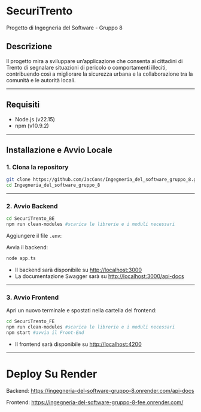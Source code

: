 # SecuriTrento

Progetto di Ingegneria del Software - Gruppo 8

## Descrizione

Il progetto mira a sviluppare un’applicazione che consenta ai cittadini di Trento di segnalare situazioni di pericolo o comportamenti illeciti, contribuendo così a migliorare la sicurezza urbana e la collaborazione tra la comunità e le autorità locali.

---

## Requisiti

- Node.js (v22.15)
- npm (v10.9.2)
---

## Installazione e Avvio Locale

### 1. Clona la repository

```bash
git clone https://github.com/JacCons/Ingegneria_del_software_gruppo_8.git
cd Ingegneria_del_software_gruppo_8
```
---

### 2. Avvio Backend

```bash
cd SecuriTrento_BE
npm run clean-modules #scarica le librerie e i moduli necessari
```

Aggiungere il file `.env`:


Avvia il backend:
```bash
node app.ts 
```

- Il backend sarà disponibile su [http://localhost:3000](http://localhost:3000)
- La documentazione Swagger sarà su [http://localhost:3000/api-docs](http://localhost:3000/api-docs)

---

### 3. Avvio Frontend

Apri un nuovo terminale e spostati nella cartella del frontend:

```bash
cd SecuriTrento_FE
npm run clean-modules #scarica le librerie e i moduli necessari
npm start #avvia il Front-End
```

- Il frontend sarà disponibile su [http://localhost:4200](http://localhost:4200)

---
# Deploy Su Render
Backend: https://ingegneria-del-software-gruppo-8.onrender.com/api-docs

Frontend: https://ingegneria-del-software-gruppo-8-fee.onrender.com/
